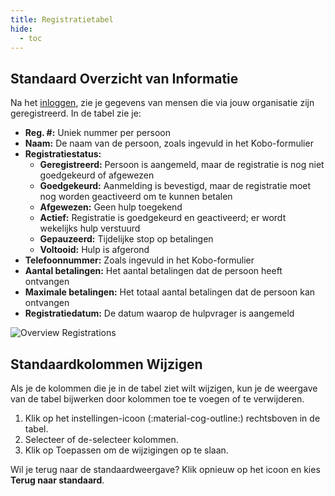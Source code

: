 ```yaml
---
title: Registratietabel
hide:
  - toc
---
```


## Standaard Overzicht van Informatie

Na het [inloggen](../log-in-2fa), zie je gegevens van mensen die via jouw organisatie zijn geregistreerd. In de tabel zie je:

- **Reg. #:** Uniek nummer per persoon
- **Naam:** De naam van de persoon, zoals ingevuld in het Kobo-formulier
- **Registratiestatus:**
    - **Geregistreerd:** Persoon is aangemeld, maar de registratie is nog niet goedgekeurd of afgewezen
    - **Goedgekeurd:** Aanmelding is bevestigd, maar de registratie moet nog worden geactiveerd om te kunnen betalen
    - **Afgewezen:** Geen hulp toegekend
    - **Actief:** Registratie is goedgekeurd en geactiveerd; er wordt wekelijks hulp verstuurd
    - **Gepauzeerd:** Tijdelijke stop op betalingen
    - **Voltooid:** Hulp is afgerond
- **Telefoonnummer:** Zoals ingevuld in het Kobo-formulier
- **Aantal betalingen:** Het aantal betalingen dat de persoon heeft ontvangen
- **Maximale betalingen:** Het totaal aantal betalingen dat de persoon kan ontvangen
- **Registratiedatum:** De datum waarop de hulpvrager is aangemeld

![Overview Registrations](../assets/img/OverviewRegistrations.png)


## Standaardkolommen Wijzigen

Als je de kolommen die je in de tabel ziet wilt wijzigen, kun je de weergave van de tabel bijwerken door kolommen toe te voegen of te verwijderen.

1. Klik op het instellingen-icoon (:material-cog-outline:) rechtsboven in de tabel.
2. Selecteer of de-selecteer kolommen.
3. Klik op Toepassen om de wijzigingen op te slaan.

Wil je terug naar de standaardweergave? Klik opnieuw op het icoon en kies **Terug naar standaard**.
